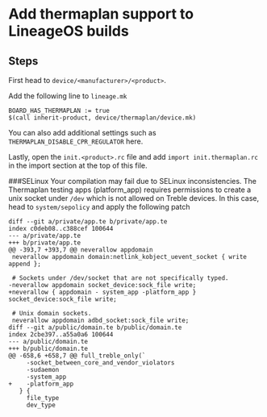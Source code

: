 # Add thermaplan support to LineageOS builds

## Steps
First head to `device/<manufacturer>/<product>`.

Add the following line to `lineage.mk`
```
BOARD_HAS_THERMAPLAN := true
$(call inherit-product, device/thermaplan/device.mk)
```

You can also add additional settings such as `THERMAPLAN_DISABLE_CPR_REGULATOR` here.

Lastly, open the `init.<product>.rc` file and add `import init.thermaplan.rc` in the import section at the top of this file.

###SELinux
Your compilation may fail due to SELinux inconsistencies. The Thermaplan testing apps (platform_app) requires permissions to create a unix socket under `/dev` which is not allowed on Treble devices. In this case, head to `system/sepolicy` and apply the following patch

```
diff --git a/private/app.te b/private/app.te
index c0deb08..c388cef 100644
--- a/private/app.te
+++ b/private/app.te
@@ -393,7 +393,7 @@ neverallow appdomain
 neverallow appdomain domain:netlink_kobject_uevent_socket { write append };

 # Sockets under /dev/socket that are not specifically typed.
-neverallow appdomain socket_device:sock_file write;
+neverallow { appdomain - system_app -platform_app } socket_device:sock_file write;

 # Unix domain sockets.
 neverallow appdomain adbd_socket:sock_file write;
diff --git a/public/domain.te b/public/domain.te
index 2cbe397..a55a0a6 100644
--- a/public/domain.te
+++ b/public/domain.te
@@ -658,6 +658,7 @@ full_treble_only(`
     -socket_between_core_and_vendor_violators
     -sudaemon
     -system_app
+    -platform_app
   } {
     file_type
     dev_type
```
